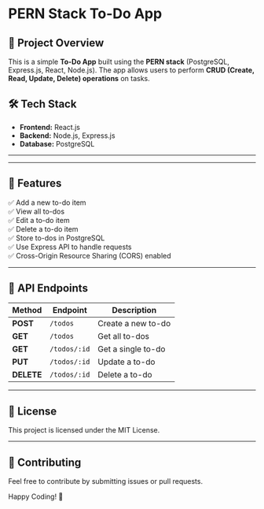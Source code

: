 # PERN Stack To-Do App

## 📌 Project Overview

This is a simple **To-Do App** built using the **PERN stack** (PostgreSQL, Express.js, React, Node.js). The app allows users to perform **CRUD (Create, Read, Update, Delete) operations** on tasks.

## 🛠 Tech Stack

- **Frontend:** React.js
- **Backend:** Node.js, Express.js
- **Database:** PostgreSQL


---

---

## 🚀 Features

✅ Add a new to-do item  
✅ View all to-dos  
✅ Edit a to-do item  
✅ Delete a to-do item  
✅ Store to-dos in PostgreSQL  
✅ Use Express API to handle requests  
✅ Cross-Origin Resource Sharing (CORS) enabled

---

## 📌 API Endpoints

| Method     | Endpoint     | Description        |
| ---------- | ------------ | ------------------ |
| **POST**   | `/todos`     | Create a new to-do |
| **GET**    | `/todos`     | Get all to-dos     |
| **GET**    | `/todos/:id` | Get a single to-do |
| **PUT**    | `/todos/:id` | Update a to-do     |
| **DELETE** | `/todos/:id` | Delete a to-do     |

---

## 📜 License

This project is licensed under the MIT License.

---

## 🤝 Contributing

Feel free to contribute by submitting issues or pull requests.

Happy Coding! 🚀
